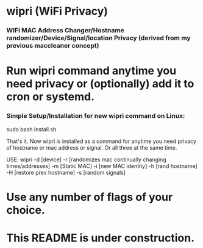 # wipri (WiFi Privacy)
### WIFi MAC Address Changer/Hostname randomizer/Device/Signal/location Privacy (derived from my previous maccleaner concept)
#

# Run wipri command anytime you need privacy or (optionally) add it to cron or systemd. 


### Simple Setup/Installation for new wipri command on Linux:
sudo bash install.sh
 
 That's it. Now wipri is installed as a command for anytime you need privacy of hostname or mac address or signal. Or all three at the same time.

USE:
wipri -d [device] -r [randomizes mac continually changing times/addresses] -m [Static MAC] -i [new MAC identity] -h [rand hostname] -H [restore prev hostname] -s [random signals]

# Use any number of flags of your choice.


# This README is under construction. 
